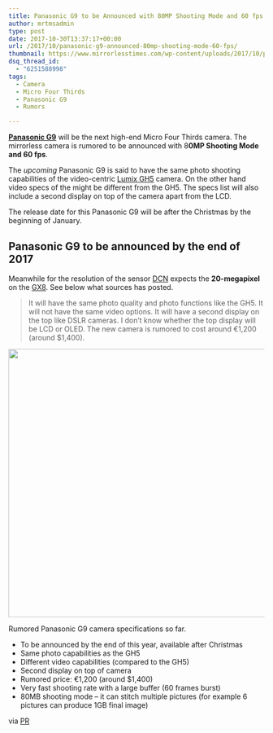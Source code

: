 ```yaml
---
title: Panasonic G9 to be Announced with 80MP Shooting Mode and 60 fps
author: mrtmsadmin
type: post
date: 2017-10-30T13:37:17+00:00
url: /2017/10/panasonic-g9-announced-80mp-shooting-mode-60-fps/
thumbnail: https://www.mirrorlesstimes.com/wp-content/uploads/2017/10/panasonic-g9-coming-80mp-shooting-mode-60-fps-burst-750x550.jpg
dsq_thread_id:
  - "6251588998"
tags:
  - Camera
  - Micro Four Thirds
  - Panasonic G9
  - Rumors

---
```

<a href="https://www.mirrorlesstimes.com/tags/panasonic-g9/" target="_blank" rel="noopener"><strong>Panasonic G9</strong></a> will be the next high-end Micro Four Thirds camera. The mirrorless camera is rumored to be announced with 8**0MP Shooting Mode and 60 fps**.

The _upcoming_ Panasonic G9 is said to have the same photo shooting capabilities of the video-centric <a href="http://amzn.to/2zOfYDT" target="_blank" rel="noopener">Lumix GH5</a> camera. On the other hand video specs of the might be different from the GH5. The specs list will also include a second display on top of the camera apart from the LCD.

The release date for this Panasonic G9 will be after the Christmas by the beginning of January.<!--more-->

## Panasonic G9 to be announced by the end of 2017

Meanwhile for the resolution of the sensor <a href="https://www.dailycameranews.com/2017/10/panasonic-g9-coming-80mp-shooting-mode-60-fps-burst/" target="_blank" rel="noopener">DCN</a> expects the **20-megapixel** on the <a href="http://amzn.to/2z2yRpc" target="_blank" rel="noopener">GX8</a>. See below what sources has posted.

> It will have the same photo quality and photo functions like the GH5. It will not have the same video options. It will have a second display on the top like DSLR cameras. I don&#8217;t know whether the top display will be LCD or OLED. The new camera is rumored to cost around €1,200 (around $1,400).

[<img class="aligncenter size-full wp-image-867" src="https://i0.wp.com/www.mirrorlesstimes.com/wp-content/uploads/2017/01/panasonic-gh5.jpg?resize=600%2C527&#038;ssl=1" alt="" width="600" height="527" srcset="https://i0.wp.com/www.mirrorlesstimes.com/wp-content/uploads/2017/01/panasonic-gh5.jpg?w=900&ssl=1 900w, https://i0.wp.com/www.mirrorlesstimes.com/wp-content/uploads/2017/01/panasonic-gh5.jpg?resize=300%2C263&ssl=1 300w, https://i0.wp.com/www.mirrorlesstimes.com/wp-content/uploads/2017/01/panasonic-gh5.jpg?resize=768%2C674&ssl=1 768w" sizes="(max-width: 600px) 100vw, 600px" data-recalc-dims="1" />][1]

Rumored Panasonic G9 camera specifications so far.

  * To be announced by the end of this year, available after Christmas
  * Same photo capabilities as the GH5
  * Different video capabilities (compared to the GH5)
  * Second display on top of camera
  * Rumored price: €1,200 (around $1,400)
  * Very fast shooting rate with a large buffer (60 frames burst)
  * 80MB shooting mode &#8211; it can stitch multiple pictures (for example 6 pictures can produce 1GB final image)

via <a href="https://photorumors.com/2017/10/29/new-panasonic-lumix-g9-camera-to-be-announced-by-the-end-of-the-year/" target="_blank" rel="nofollow noopener">PR</a>

 [1]: https://i0.wp.com/www.mirrorlesstimes.com/wp-content/uploads/2017/01/panasonic-gh5.jpg?ssl=1